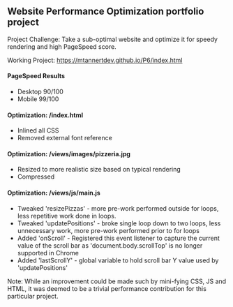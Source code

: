 ## Website Performance Optimization portfolio project

Project Challenge: Take a sub-optimal website and optimize it for speedy rendering and high PageSpeed score.

Working Project: https://mtannertdev.github.io/P6/index.html

#### PageSpeed Results
* Desktop 90/100
* Mobile 99/100

#### Optimization: /index.html
* Inlined all CSS
* Removed external font reference

#### Optimization: /views/images/pizzeria.jpg
* Resized to more realistic size based on typical rendering
* Compressed

#### Optimization: /views/js/main.js
* Tweaked 'resizePizzas' - more pre-work performed outside for loops, less repetitive work done in loops.
* Tweaked 'updatePositions' - broke single loop down to two loops, less unnecessary work, more pre-work performed prior to for loops
* Added 'onScroll' - Registered this event listener to capture the current value of the scroll bar as 'document.body.scrollTop' is no longer supported in Chrome
* Added 'lastScrollY' - global variable to hold scroll bar Y value used by 'updatePositions'


Note: While an improvement could be made such by mini-fying CSS, JS and HTML, it was deemed to be a trivial performance contribution for this particular project.
